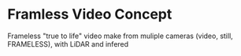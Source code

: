 # Framless Video Concept

Frameless "true to life" video make from muliple cameras (video, still, FRAMELESS), with LiDAR and infered
